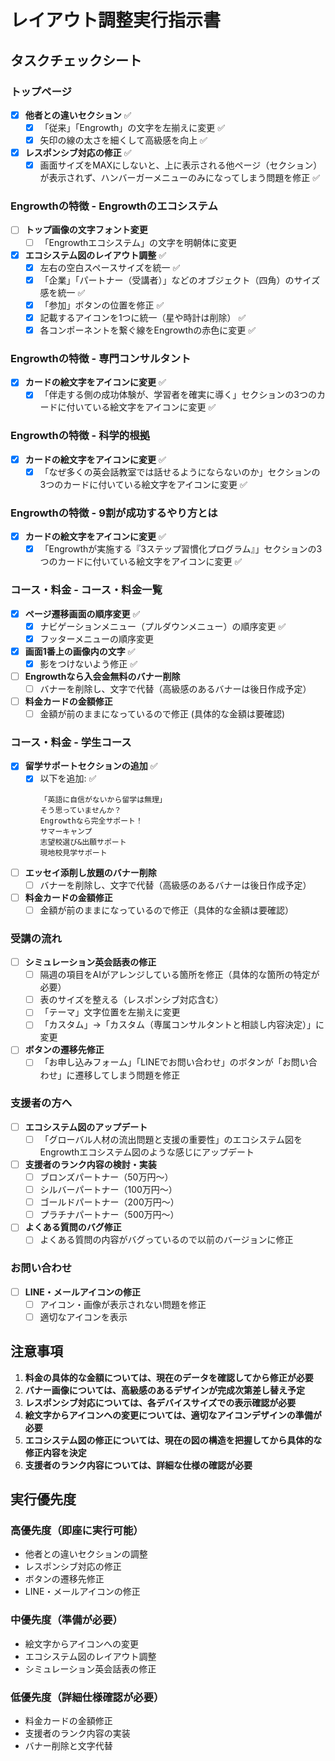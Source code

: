 # レイアウト調整実行指示書

## タスクチェックシート

### トップページ
- [x] **他者との違いセクション** ✅
  - [x] 「従来」「Engrowth」の文字を左揃えに変更 ✅
  - [x] 矢印の線の太さを細くして高級感を向上 ✅
- [x] **レスポンシブ対応の修正** ✅
  - [x] 画面サイズをMAXにしないと、上に表示される他ページ（セクション）が表示されず、ハンバーガーメニューのみになってしまう問題を修正 ✅

### Engrowthの特徴 - Engrowthのエコシステム
- [ ] **トップ画像の文字フォント変更**
  - [ ] 「Engrowthエコシステム」の文字を明朝体に変更
- [x] **エコシステム図のレイアウト調整** ✅
  - [x] 左右の空白スペースサイズを統一 ✅
  - [x] 「企業」「パートナー（受講者）」などのオブジェクト（四角）のサイズ感を統一 ✅
  - [x] 「参加」ボタンの位置を修正 ✅
  - [x] 記載するアイコンを1つに統一（星や時計は削除） ✅
  - [x] 各コンポーネントを繋ぐ線をEngrowthの赤色に変更 ✅

### Engrowthの特徴 - 専門コンサルタント
- [x] **カードの絵文字をアイコンに変更** ✅
  - [x] 「伴走する側の成功体験が、学習者を確実に導く」セクションの3つのカードに付いている絵文字をアイコンに変更 ✅

### Engrowthの特徴 - 科学的根拠
- [x] **カードの絵文字をアイコンに変更** ✅
  - [x] 「なぜ多くの英会話教室では話せるようにならないのか」セクションの3つのカードに付いている絵文字をアイコンに変更 ✅

### Engrowthの特徴 - 9割が成功するやり方とは
- [x] **カードの絵文字をアイコンに変更** ✅
  - [x] 「Engrowthが実施する『3ステップ習慣化プログラム』」セクションの3つのカードに付いている絵文字をアイコンに変更 ✅

### コース・料金 - コース・料金一覧
- [x] **ページ遷移画面の順序変更** ✅
  - [x] ナビゲーションメニュー（プルダウンメニュー）の順序変更 ✅
  - [x] フッターメニューの順序変更 
- [x] **画面1番上の画像内の文字** ✅
  - [x] 影をつけないよう修正 ✅
- [ ] **Engrowthなら入会金無料のバナー削除**
  - [ ] バナーを削除し、文字で代替（高級感のあるバナーは後日作成予定）
- [ ] **料金カードの金額修正**
  - [ ] 金額が前のままになっているので修正 (具体的な金額は要確認)

### コース・料金 - 学生コース
- [x] **留学サポートセクションの追加** ✅
  - [x] 以下を追加: ✅
    ```
    「英語に自信がないから留学は無理」
    そう思っていませんか？
    Engrowthなら完全サポート！
    サマーキャンプ
    志望校選び&出願サポート
    現地校見学サポート
    ```
- [ ] **エッセイ添削し放題のバナー削除**
  - [ ] バナーを削除し、文字で代替（高級感のあるバナーは後日作成予定）
- [ ] **料金カードの金額修正**
  - [ ] 金額が前のままになっているので修正（具体的な金額は要確認）

### 受講の流れ
- [ ] **シミュレーション英会話表の修正**
  - [ ] 隔週の項目をAIがアレンジしている箇所を修正（具体的な箇所の特定が必要）
  - [ ] 表のサイズを整える（レスポンシブ対応含む）
  - [ ] 「テーマ」文字位置を左揃えに変更
  - [ ] 「カスタム」→「カスタム（専属コンサルタントと相談し内容決定）」に変更
- [ ] **ボタンの遷移先修正**
  - [ ] 「お申し込みフォーム」「LINEでお問い合わせ」のボタンが「お問い合わせ」に遷移してしまう問題を修正

### 支援者の方へ
- [ ] **エコシステム図のアップデート**
  - [ ] 「グローバル人材の流出問題と支援の重要性」のエコシステム図をEngrowthエコシステム図のような感じにアップデート
- [ ] **支援者のランク内容の検討・実装**
  - [ ] ブロンズパートナー（50万円〜）
  - [ ] シルバーパートナー（100万円〜）
  - [ ] ゴールドパートナー（200万円〜）
  - [ ] プラチナパートナー（500万円〜）
- [ ] **よくある質問のバグ修正**
  - [ ] よくある質問の内容がバグっているので以前のバージョンに修正

### お問い合わせ
- [ ] **LINE・メールアイコンの修正**
  - [ ] アイコン・画像が表示されない問題を修正
  - [ ] 適切なアイコンを表示

## 注意事項

1. **料金の具体的な金額については、現在のデータを確認してから修正が必要**
2. **バナー画像については、高級感のあるデザインが完成次第差し替え予定**
3. **レスポンシブ対応については、各デバイスサイズでの表示確認が必要**
4. **絵文字からアイコンへの変更については、適切なアイコンデザインの準備が必要**
5. **エコシステム図の修正については、現在の図の構造を把握してから具体的な修正内容を決定**
6. **支援者のランク内容については、詳細な仕様の確認が必要**

## 実行優先度

### 高優先度（即座に実行可能）
- 他者との違いセクションの調整
- レスポンシブ対応の修正
- ボタンの遷移先修正
- LINE・メールアイコンの修正

### 中優先度（準備が必要）
- 絵文字からアイコンへの変更
- エコシステム図のレイアウト調整
- シミュレーション英会話表の修正

### 低優先度（詳細仕様確認が必要）
- 料金カードの金額修正
- 支援者のランク内容の実装
- バナー削除と文字代替
